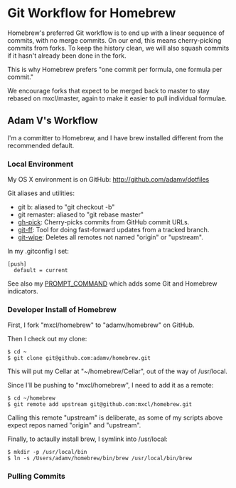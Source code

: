 # Git Workflow for Homebrew

Homebrew's preferred Git workflow is to end up with a linear sequence of
commits, with no merge commits. On our end, this means cherry-picking
commits from forks. To keep the history clean, we will also squash commits
if it hasn't already been done in the fork.

This is why Homebrew prefers "one commit per formula, one formula per commit."

We encourage forks that expect to be merged back to master to stay rebased
on mxcl/master, again to make it easier to pull individual formulae.


## Adam V's Workflow

I'm a committer to Homebrew, and I have brew installed different from the
recommended default.


### Local Environment

My OS X environment is on GitHub: http://github.com/adamv/dotfiles

Git aliases and utilities:

 * git b: aliased to "git checkout -b"
 * git remaster: aliased to "git rebase master"
 * [gh-pick](http://github.com/adamv/dotfiles/blob/master/bin/gh-pick):
   Cherry-picks commits from GitHub commit URLs.
 * [git-ff](http://github.com/adamv/dotfiles/blob/master/bin/git-ff):
   Tool for doing fast-forward updates from a tracked branch.
 * [git-wipe](http://github.com/adamv/dotfiles/blob/master/bin/git-wipe):
   Deletes all remotes not named "origin" or "upstream".

In my .gitconfig I set:

    [push]
      default = current

See also my [PROMPT\_COMMAND](http://github.com/adamv/dotfiles/blob/master/dot.bashrc#L187)
which adds some Git and Homebrew indicators.


### Developer Install of Homebrew

First, I fork "mxcl/homebrew" to "adamv/homebrew" on GitHub.

Then I check out my clone:

    $ cd ~
    $ git clone git@github.com:adamv/homebrew.git

This will put my Cellar at "~/homebrew/Cellar", out of the way of /usr/local.

Since I'll be pushing to "mxcl/homebrew", I need to add it as a remote:

    $ cd ~/homebrew
    $ git remote add upstream git@github.com:mxcl/homebrew.git

Calling this remote "upstream" is deliberate, as some of my scripts above
expect repos named "origin" and "upstream".

Finally, to actaully install brew, I symlink into /usr/local:

    $ mkdir -p /usr/local/bin
    $ ln -s /Users/adamv/homebrew/bin/brew /usr/local/bin/brew


### Pulling Commits
